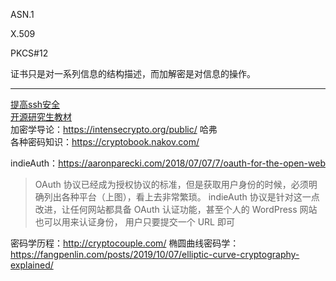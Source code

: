 ASN.1  

X.509  

PKCS#12  

证书只是对一系列信息的结构描述，而加解密是对信息的操作。    





---

[提高ssh安全](https://stribika.github.io/2015/01/04/secure-secure-shell.html)      
 [开源研究生教材](https://toc.cryptobook.us/)    
 加密学导论：https://intensecrypto.org/public/  哈弗  
 各种密码知识：https://cryptobook.nakov.com/  

indieAuth：https://aaronparecki.com/2018/07/07/7/oauth-for-the-open-web  
> OAuth 协议已经成为授权协议的标准，但是获取用户身份的时候，必须明确列出各种平台（上图），看上去非常繁琐。
indieAuth 协议是针对这一点改进，让任何网站都具备 OAuth 认证功能，甚至个人的 WordPress 网站也可以用来认证身份，
用户只要提交一个 URL 即可

密码学历程：http://cryptocouple.com/
椭圆曲线密码学：https://fangpenlin.com/posts/2019/10/07/elliptic-curve-cryptography-explained/


